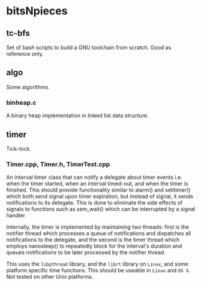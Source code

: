 bitsNpieces
===========

tc-bfs
------
Set of bash scripts to build a GNU toolchain from scratch. Good as reference only.

algo
----
Some algorithms.

### binheap.c
A binary heap implementation in linked list data structure.

timer
-----
Tick-tock.

### Timer.cpp, Timer.h, TimerTest.cpp

An interval timer class that can notify a delegate about timer events i.e. when
the timer started, when an interval timed-out, and when the timer is finished. This
should provide functionality similar to alarm() and setitimer() which both send
signal upon timer expiration, but instead of signal, it sends notifications to its
delegate. This is done to eliminate the side effects of signals to functions such as
sem_wait() which can be interrupted by a signal handler.

Internally, the timer is implemented by maintaining two threads: first is the notifier
thread which processes a queue of notifications and dispatches all notifications to
the delegate, and the second is the timer thread which employs nanosleep() to repeatedly
block for the interval's duration and queues notifications to be later processed by the
notifier thread.

This uses the `libpthread` library, and the `librt` library on `Linux`, and some platform
specific time functions. This should be useable in `Linux` and `OS X`. Not tested on
other Unix platforms.

